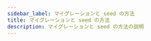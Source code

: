 ```yaml
---
sidebar_label: マイグレーションと seed の方法
title: マイグレーションと seed の方法
description: マイグレーションと seed の方法の説明
---
```

